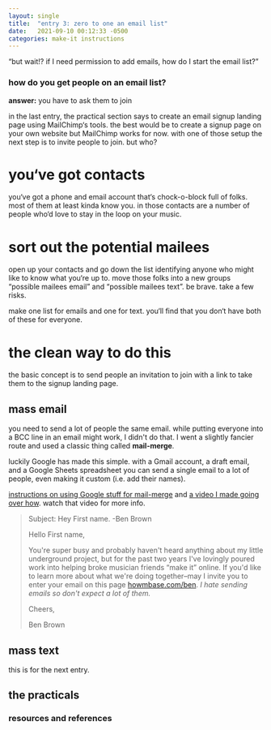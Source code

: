 ```yaml
---
layout: single
title:  "entry 3: zero to one an email list"
date:   2021-09-10 00:12:33 -0500
categories: make-it instructions
---
```

“but wait!? if I need permission to add emails, how do I start the email list?”

### how do you get people on an email list?
**answer:** you have to ask them to join

in the last entry, the practical section says to create an email signup landing page using MailChimp‘s tools. the best would be to create a signup page on your own website but MailChimp works for now. with one of those setup the next step is to invite people to join. but who?

# you‘ve got contacts
you‘ve got a phone and email account that‘s chock-o-block full of folks. most of them at least kinda know you. in those contacts are a number of people who‘d love to stay in the loop on your music.

# sort out the potential mailees
open up your contacts and go down the list identifying anyone who might like to know what you‘re up to. move those folks into a new groups “possible mailees email” and “possible mailees text”. be brave. take a few risks.

make one list for emails and one for text. you‘ll find that you don‘t have both of these for everyone. 


# the clean way to do this
the basic concept is to send people an invitation to join with a link to take them to the signup landing page.

## mass email
you need to send a lot of people the same email. while putting everyone into a BCC line in an email might work, I didn't do that. I went a slightly fancier route and used a classic thing called **mail-merge**. 

luckily Google has made this simple. with a Gmail account, a draft email, and a Google Sheets spreadsheet you can send a single email to a lot of people, even making it custom (i.e. add their names).

[instructions on using Google stuff for mail-merge][gmailmerge] and [a video I made going over how][ml-mailmerge-vid]. watch that video for more info.

>Subject: Hey First name. -Ben Brown
>
>Hello First name,
>
>You're super busy and probably haven't heard anything about my little underground project, but for the past two years I've lovingly poured work into helping broke musician friends “make it” online. If you'd like to learn more about what we're doing together–may I invite you to enter your email on this page [howmbase.com/ben][howm-ben]. *I hate sending emails so don't expect a lot of them.*
>
>Cheers,
>
>Ben Brown

## mass text
this is for the next entry.


## the practicals



### resources and references



[howm-ben]: https://howmbase.com/ben
[ml-mailmerge-vid]: https://youtu.be/iS_-mzZVlr8
[gmailmerge]: https://developers.google.com/workspace/solutions/mail-merge
[mc-landing-page]:   https://mailchimp.com/help/create-a-landing-page/
